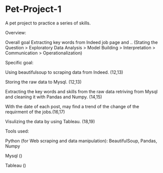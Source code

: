 # Pet-Project-1
A pet project to practice a series of skills.

Overview:

Overall goal
Extracting key words from Indeed job page and ..
(Stating the Question > Exploratory Data Analysis > Model Building > Interpretation > Communication > Operationalization)

Specific goal:

Using beautifulsoup to scraping data from Indeed. (12,13)

Storing the raw data to Mysql. (12,13)

Extracting the key words and skills from the raw data retriving from Mysql and cleaning it with Pandas and Numpy. (14,15)

With the date of each post, may find a trend of the change of the requirment of the jobs.(16,17)

Visulizing the data by using Tableau. (18,19)


Tools used:

Python (for Web scraping and data manipulation): BeautifulSoup, Pandas, Numpy

Mysql ()

Tableau ()




